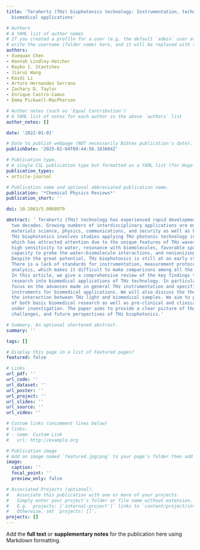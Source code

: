 ```yaml
---
title: 'Terahertz (THz) biophotonics technology: Instrumentation, techniques, and
  biomedical applications'

# Authors
# A YAML list of author names
# If you created a profile for a user (e.g. the default `admin` user at `content/authors/admin/`), 
# write the username (folder name) here, and it will be replaced with their full name and linked to their profile.
authors:
- Xuequan Chen
- Hannah Lindley-Hatcher
- Rayko I. Stantchev
- Jiarui Wang
- Kaidi Li
- Arturo Hernandez Serrano
- Zachary D. Taylor
- Enrique Castro-Camus
- Emma Pickwell-MacPherson

# Author notes (such as 'Equal Contribution')
# A YAML list of notes for each author in the above `authors` list
author_notes: []

date: '2022-01-01'

# Date to publish webpage (NOT necessarily Bibtex publication's date).
publishDate: '2025-02-04T09:44:56.183604Z'

# Publication type.
# A single CSL publication type but formatted as a YAML list (for Hugo requirements).
publication_types:
- article-journal

# Publication name and optional abbreviated publication name.
publication: '*Chemical Physics Reviews*'
publication_short: ''

doi: 10.1063/5.0068979

abstract: ' Terahertz (THz) technology has experienced rapid development in the past
  two decades. Growing numbers of interdisciplinary applications are emerging, including
  materials science, physics, communications, and security as well as biomedicine.
  THz biophotonics involves studies applying THz photonic technology in biomedicine,
  which has attracted attention due to the unique features of THz waves, such as the
  high sensitivity to water, resonance with biomolecules, favorable spatial resolution,
  capacity to probe the water–biomolecule interactions, and nonionizing photon energy.
  Despite the great potential, THz biophotonics is still at an early stage of development.
  There is a lack of standards for instrumentation, measurement protocols, and data
  analysis, which makes it difficult to make comparisons among all the work published.
  In this article, we give a comprehensive review of the key findings that have underpinned
  research into biomedical applications of THz technology. In particular, we will
  focus on the advances made in general THz instrumentation and specific THz-based
  instruments for biomedical applications. We will also discuss the theories describing
  the interaction between THz light and biomedical samples. We aim to provide an overview
  of both basic biomedical research as well as pre-clinical and clinical applications
  under investigation. The paper aims to provide a clear picture of the achievements,
  challenges, and future perspectives of THz biophotonics.'

# Summary. An optional shortened abstract.
summary: ''

tags: []

# Display this page in a list of Featured pages?
featured: false

# Links
url_pdf: ''
url_code: ''
url_dataset: ''
url_poster: ''
url_project: ''
url_slides: ''
url_source: ''
url_video: ''

# Custom links (uncomment lines below)
# links:
# - name: Custom Link
#   url: http://example.org

# Publication image
# Add an image named `featured.jpg/png` to your page's folder then add a caption below.
image:
  caption: ''
  focal_point: ''
  preview_only: false

# Associated Projects (optional).
#   Associate this publication with one or more of your projects.
#   Simply enter your project's folder or file name without extension.
#   E.g. `projects: ['internal-project']` links to `content/project/internal-project/index.md`.
#   Otherwise, set `projects: []`.
projects: []
---
```


Add the **full text** or **supplementary notes** for the publication here using Markdown formatting.
